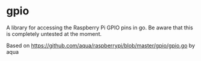 gpio
====

A library for accessing the Raspberry Pi GPIO pins in go. Be aware that this is completely untested at the moment.

Based on https://github.com/aqua/raspberrypi/blob/master/gpio/gpio.go by aqua
